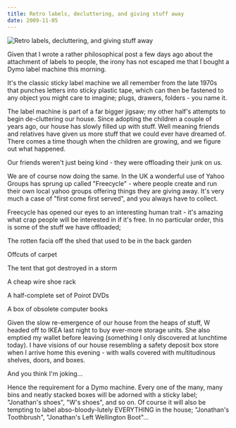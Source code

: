 ```yaml
---
title: Retro labels, decluttering, and giving stuff away
date: 2009-11-05
---
```


![Retro labels, decluttering, and giving stuff away](https://source.unsplash.com/7QCBakMyDCE/1600x900)

Given that I wrote a rather philosophical post a few days ago about the attachment of labels to people, the irony has not escaped me that I bought a Dymo label machine this morning.

It's the classic sticky label machine we all remember from the late 1970s that punches letters into sticky plastic tape, which can then be fastened to any object you might care to imagine; plugs, drawers, folders - you name it.

The label machine is part of a far bigger jigsaw; my other half's attempts to begin de-cluttering our house. Since adopting the children a couple of years ago, our house has slowly filled up with stuff. Well meaning friends and relatives have given us more stuff that we could ever have dreamed of. There comes a time though when the children are growing, and we figure out what happened.

Our friends weren't just being kind - they were offloading their junk on us.

We are of course now doing the same. In the UK a wonderful use of Yahoo Groups has sprung up called "Freecycle" - where people create and run their own local yahoo groups offering things they are giving away. It's very much a case of "first come first served", and you always have to collect.

Freecycle has opened our eyes to an interesting human trait - it's amazing what crap people will be interested in if it's free. In no particular order, this is some of the stuff we have offloaded;

The rotten facia off the shed that used to be in the back garden

Offcuts of carpet

The tent that got destroyed in a storm

A cheap wire shoe rack

A half-complete set of Poirot DVDs

A box of obsolete computer books

Given the slow re-emergence of our house from the heaps of stuff, W headed off to IKEA last night to buy ever-more storage units. She also emptied my wallet before leaving (something I only discovered at lunchtime today). I have visions of our house resembling a safety deposit box store when I arrive home this evening - with walls covered with multitudinous shelves, doors, and boxes.

And you think I'm joking...

Hence the requirement for a Dymo machine. Every one of the many, many bins and neatly stacked boxes will be adorned with a sticky label; "Jonathan's shoes", "W's shoes", and so on. Of course it will also be tempting to label abso-bloody-lutely EVERYTHING in the house; "Jonathan's Toothbrush", "Jonathan's Left Wellington Boot"...
